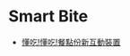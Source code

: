 # Smart Bite

- [懂吃!懂吃!餐點份新互動裝置](https://1drv.ms/p/s!Ak6Co3gh5pvwhtBtcQ0-O4qCFJIktw?e=lNM737&nav=eyJzSWQiOjI3NywiY0lkIjozNTk4NjY2NDA4fQ)
